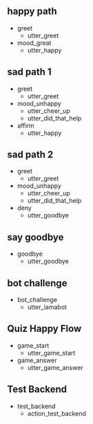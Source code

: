 ## happy path
* greet
  - utter_greet
* mood_great
  - utter_happy

## sad path 1
* greet
  - utter_greet
* mood_unhappy
  - utter_cheer_up
  - utter_did_that_help
* affirm
  - utter_happy

## sad path 2
* greet
  - utter_greet
* mood_unhappy
  - utter_cheer_up
  - utter_did_that_help
* deny
  - utter_goodbye

## say goodbye
* goodbye
  - utter_goodbye

## bot challenge
* bot_challenge
  - utter_iamabot

## Quiz Happy Flow
* game_start
  - utter_game_start
* game_answer
  - utter_game_answer

## Test Backend
* test_backend
  - action_test_backend
